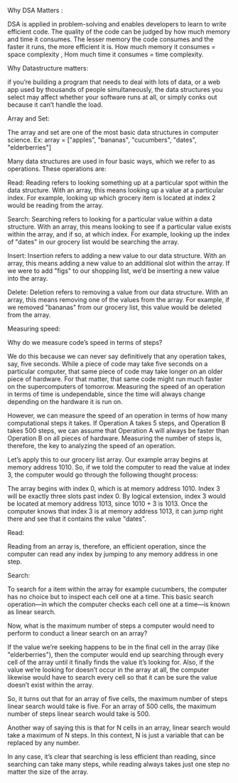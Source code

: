 Why DSA Matters :

  DSA is applied in problem-solving and enables developers to learn to write efficient code. The quality of the code can be judged by how much memory and     time it consumes. The lesser memory the code consumes and the faster it runs, the more efficient it is. How much memory it consumes = space complexity ,   Hom much time it consumes = time complexity.

Why Datastructure matters:

  if you’re building a program that needs to deal with lots of data, or a web app used by thousands of people simultaneously, the data structures you         select may affect whether your software runs at all, or simply conks out because it can’t handle the load.

Array and Set:

  The array and set are one of the most basic data structures in computer science. Ex: array = ["apples", "bananas", "cucumbers", "dates", "elderberries"]

Many data structures are used in four basic ways, which we refer to as operations. These operations are:

Read: Reading refers to looking something up at a particular spot within the data structure. With an array, this means looking up a value at a particular index. For example, looking up which grocery item is located at index 2 would be reading from the array.

Search: Searching refers to looking for a particular value within a data structure. With an array, this means looking to see if a particular value exists within the array, and if so, at which index. For example, looking up the index of "dates" in our grocery list would be searching the array.

Insert: Insertion refers to adding a new value to our data structure. With an array, this means adding a new value to an additional slot within the array. If we were to add "figs" to our shopping list, we’d be inserting a new value into the array.

Delete: Deletion refers to removing a value from our data structure. With an array, this means removing one of the values from the array. For example, if we removed "bananas" from our grocery list, this value would be deleted from the array.

Measuring speed:

Why do we measure code’s speed in terms of steps?

We do this because we can never say definitively that any operation takes, say, five seconds. While a piece of code may take five seconds on a particular computer, that same piece of code may take longer on an older piece of hardware. For that matter, that same code might run much faster on the supercomputers of tomorrow. Measuring the speed of an operation in terms of time is undependable, since the time will always change depending on the hardware it is run on.

However, we can measure the speed of an operation in terms of how many computational steps it takes. If Operation A takes 5 steps, and Operation B takes 500 steps, we can assume that Operation A will always be faster than Operation B on all pieces of hardware. Measuring the number of steps is, therefore, the key to analyzing the speed of an operation.

Let’s apply this to our grocery list array. Our example array begins at memory address 1010. So, if we told the computer to read the value at index 3, the computer would go through the following thought process:

The array begins with index 0, which is at memory address 1010.
Index 3 will be exactly three slots past index 0.
By logical extension, index 3 would be located at memory address 1013, since 1010 + 3 is 1013.
Once the computer knows that index 3 is at memory address 1013, it can jump right there and see that it contains the value "dates".

Read:

Reading from an array is, therefore, an efficient operation, since the computer can read any index by jumping to any memory address in one step. 

Search:
 
To search for a item within the array for example cucumbers, the computer has no choice but to inspect each cell one at a time. This basic search operation—in which the computer checks each cell one at a time—is known as linear search.

Now, what is the maximum number of steps a computer would need to perform to conduct a linear search on an array?

If the value we’re seeking happens to be in the final cell in the array (like "elderberries"), then the computer would end up searching through every cell of the array until it finally finds the value it’s looking for. Also, if the value we’re looking for doesn’t occur in the array at all, the computer likewise would have to search every cell so that it can be sure the value doesn’t exist within the array.

So, it turns out that for an array of five cells, the maximum number of steps linear search would take is five. For an array of 500 cells, the maximum number of steps linear search would take is 500.

Another way of saying this is that for N cells in an array, linear search would take a maximum of N steps. In this context, N is just a variable that can be replaced by any number.

In any case, it’s clear that searching is less efficient than reading, since searching can take many steps, while reading always takes just one step no matter the size of the array.
